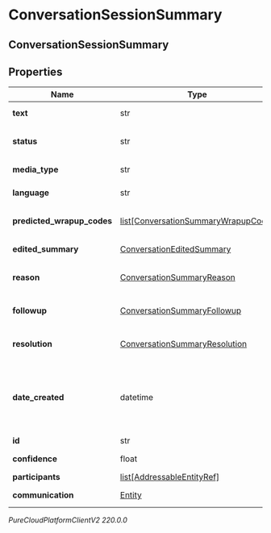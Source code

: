 # ConversationSessionSummary

## ConversationSessionSummary

## Properties

|Name | Type | Description | Notes|
|------------ | ------------- | ------------- | -------------|
| **text** | str | The text of the summary. | [optional] |
| **status** | str | The status of the conversation summary. | [optional] |
| **media_type** | str | The media type of the conversation. | [optional] |
| **language** | str | The language of the conversation. | [optional] |
| **predicted_wrapup_codes** | [list[ConversationSummaryWrapupCode]](ConversationSummaryWrapupCode) | The wrapup codes of the conversation summary. | [optional] |
| **edited_summary** | [ConversationEditedSummary](ConversationEditedSummary) | The edited summary of the conversation. | [optional] |
| **reason** | [ConversationSummaryReason](ConversationSummaryReason) | The reason of the conversation summary. | [optional] |
| **followup** | [ConversationSummaryFollowup](ConversationSummaryFollowup) | The followup of the conversation summary. | [optional] |
| **resolution** | [ConversationSummaryResolution](ConversationSummaryResolution) | The resolution of the conversation summary. | [optional] |
| **date_created** | datetime | The created date of the summary. Date time is represented as an ISO-8601 string. For example: yyyy-MM-ddTHH:mm:ss[.mmm]Z | [optional] |
| **id** | str | The id of the summary. | [optional] |
| **confidence** | float | The AI confidence value. | [optional] |
| **participants** | [list[AddressableEntityRef]](AddressableEntityRef) | The list of participants. | [optional] |
| **communication** | [Entity](Entity) | The communication object of the summary. | [optional] |



_PureCloudPlatformClientV2 220.0.0_
